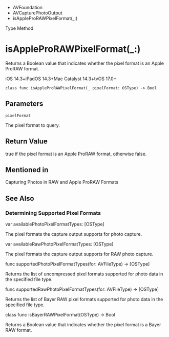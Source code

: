

- AVFoundation
- AVCapturePhotoOutput
-  isAppleProRAWPixelFormat(\_:) 

Type Method

# isAppleProRAWPixelFormat(\_:)

Returns a Boolean value that indicates whether the pixel format is an Apple ProRAW format.

iOS 14.3+iPadOS 14.3+Mac Catalyst 14.3+tvOS 17.0+

``` source
class func isAppleProRAWPixelFormat(_ pixelFormat: OSType) -> Bool
```

## Parameters 

`pixelFormat`  

The pixel format to query.

## Return Value

true if the pixel format is an Apple ProRAW format, otherwise false.

## Mentioned in 

Capturing Photos in RAW and Apple ProRAW Formats

## See Also

### Determining Supported Pixel Formats

var availablePhotoPixelFormatTypes: [OSType]

The pixel formats the capture output supports for photo capture.

var availableRawPhotoPixelFormatTypes: [OSType]

The pixel formats the capture output supports for RAW photo capture.

func supportedPhotoPixelFormatTypes(for: AVFileType) -> [OSType]

Returns the list of uncompressed pixel formats supported for photo data in the specified file type.

func supportedRawPhotoPixelFormatTypes(for: AVFileType) -> [OSType]

Returns the list of Bayer RAW pixel formats supported for photo data in the specified file type.

class func isBayerRAWPixelFormat(OSType) -> Bool

Returns a Boolean value that indicates whether the pixel format is a Bayer RAW format.

